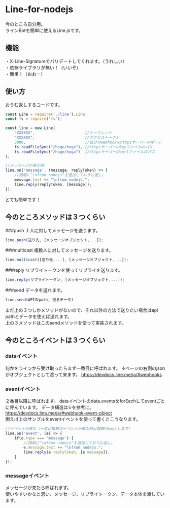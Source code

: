 # Line-for-nodejs
今のところ自分用。  
ラインBotを簡単に使えるLine.jsです。  

## 機能
・X-Line-Signatureでバリデートしてくれます。（うれしい）  
・依存ライブラリが無い！（いいぞ）  
・簡単！（おおー）  

## 使い方
おうむ返しするコードです。

```js
const Line = require('./line').Line;
const fs = require('fs');

const line = new Line(
    "XXXXXX",                      //シークレット
    "XXXXXX",                      //アクセストークン
    3000,                          //自分のwebhockのhttpsサーバーのポート
    fs.readFileSync("/hoge/hoge"), //httpsサーバーのkeyファイルのパス
    fs.readFileSync("/hoge/hoga")  //httpsサーバーのcertファイルのパス
);

//メッセージが来た時。
line.on('message', (message, replyToken) => {
    //語尾に"\nfrom nodejs"を追加しておうむ返し。
    message.text += "\nfrom nodejs.";
    line.reply(replyToken, [message]);
});

```
とても簡単です！  
## 今のところメソッドは３つくらい

###push
１人に対してメッセージを送ります。  
```js
line.push(送り先, [メッセージオブジェクト,...]);
```
###multicast
複数人に対してメッセージを送ります。  
```js
line.multicast([送り先,...], [メッセージオブジェクト,...]);
```
###reply
リプライトークンを使ってリプライを送ります。  
```js
line.reply(リプライトークン, [メッセージオブジェクト,...]);
```
###send
データを送れます。  
```js
line.send(APIのpath, 送るデータ)
```
まだ上の３つしかメソッドがないので、それ以外の方法で送りたい場合はapi pathとデータを使えば送れます。  
上の３メソッドはこのsendメソッドを使って実装されます。

## 今のところイベントは３つくらい

### dataイベント
何かをラインから受け取ったらまず一番目に呼ばれます。
↓ページの右側のjsonがオブジェクトとして渡って来ます。
<https://devdocs.line.me/ja/#webhooks>

### eventイベント
２番目以降に呼ばれます。
dataイベントのdata.eventsをforEachしてeventごとに呼んでいます。 
データ構造は↓を参考に。  
<https://devdocs.line.me/ja/#webhook-event-object>    
例えば上のサンプルをeventイベントを使って書くとこうなります。  
```js
//イベントが来た（一度に複数のイベントが来た時は複数回emitします）
line.on('event', (e) => {
    if(e.type === 'message') {
        //語尾に"\nfrom nodejs"を追加しておうむ返し。
        e.message.text += "\nfrom nodejs.";
        line.reply(e.replyToken, [e.message]);
    }
});
```

### messageイベント

メッセージが来たら呼ばれます。  
使いやすいかなと思い、メッセージ、リプライトークン、データ本体を渡しています。
